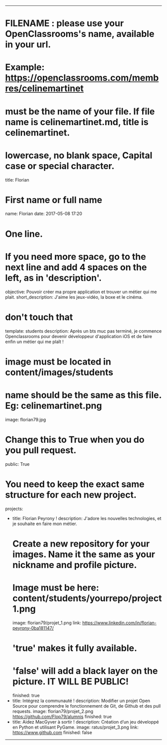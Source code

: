 ---

# FILENAME : please use your OpenClassrooms's name, available in your url.
# Example: https://openclassrooms.com/membres/celinemartinet
# must be the name of your file. If file name is celinemartinet.md, title is celinemartinet.
# lowercase, no blank space, Capital case or special character.
title: Florian

# First name or full name
name: Florian
date: 2017-05-08 17:20

# One line.
# If you need more space, go to the next line and add 4 spaces on the left, as in 'description'.
objective: Pouvoir créer ma propre application et trouver un métier qui me plait.
short_description: J'aime les jeux-vidéo, la boxe et le cinéma.

# don't touch that
template: students
description:
    Après un bts muc pas terminé, je commence Openclassrooms pour devenir développeur d'application iOS et de faire enfin un métier qui me plaît !

# image must be located in content/images/students
# name should be the same as this file. Eg: celinemartinet.png
image: florian79.jpg

# Change this to True when you do you pull request.
public: True

# You need to keep the exact same structure for each new project.
projects:
  - title: Florian Peyrony !
    description: J'adore les nouvelles technologies, et je souhaite en faire mon métier.
    # Create a new repository for your images. Name it the same as your nickname and profile picture.
    # Image must be here: content/students/yourrepo/project1.png
    image: florian79/projet_1.png
    link: https://www.linkedin.com/in/florian-peyrony-0ba181147/
    # 'true' makes it fully available.
    # 'false' will add a black layer on the picture. IT WILL BE PUBLIC!
    finished: true
  - title: Intégrez la communauté !
    description: Modifier un projet Open Source pour comprendre le fonctionnement de Git, de Github et des pull requests. 
    image: florian79/projet_2.png
    https://github.com/Flop79/alumnis
    finished: true
  - title: Aidez MacGyver à sortir !
    description: Création d’un jeu développé en Python et utilisant PyGame.
    image: ratus/projet_3.png
    link: https://www.github.com
    finished: false
---
